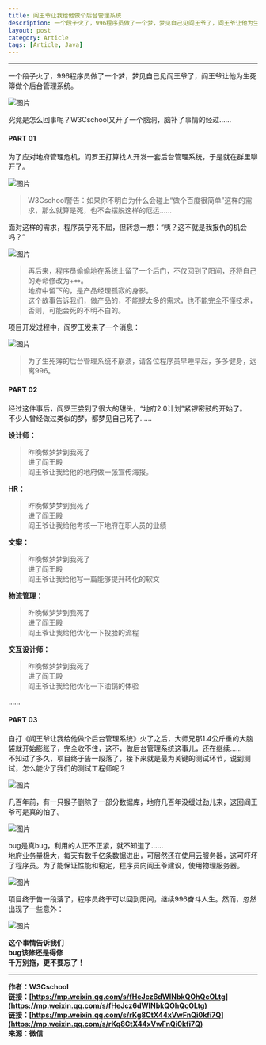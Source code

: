 ```yaml
---
title: 阎王爷让我给他做个后台管理系统
description: 一个段子火了，996程序员做了一个梦，梦见自己见阎王爷了，阎王爷让他为生死簿做个后台管理系统。究竟是怎么回事呢？W3Cschool又开了一个脑洞，脑补了事情的经过...
layout: post
category: Article
tags: [Article, Java]
---
```


-----

一个段子火了，996程序员做了一个梦，梦见自己见阎王爷了，阎王爷让他为生死簿做个后台管理系统。

![图片](https://dolyw.gitee.io/reader/Image/Docs/20190604/01.jpg)

究竟是怎么回事呢？W3Cschool又开了一个脑洞，脑补了事情的经过……

#### PART 01

为了应对地府管理危机，阎罗王打算找人开发一套后台管理系统，于是就在群里聊开了。

![图片](https://dolyw.gitee.io/reader/Image/Docs/20190604/02.jpg)

> W3Cschool警告：如果你不明白为什么会碰上“做个百度很简单”这样的需求，那么就算是死，也不会摆脱这样的厄运……

面对这样的需求，程序员宁死不屈，但转念一想：“咦？这不就是我报仇的机会吗？”

![图片](https://dolyw.gitee.io/reader/Image/Docs/20190604/03.jpg)

> 再后来，程序员偷偷地在系统上留了一个后门，不仅回到了阳间，还将自己的寿命修改为+∞。  
> 地府中留下的，是产品经理孤寂的身影。  
> 这个故事告诉我们，做产品的，不能提太多的需求，也不能完全不懂技术，否则，可能会死的不明不白的。

项目开发过程中，阎罗王发来了一个消息：

![图片](https://dolyw.gitee.io/reader/Image/Docs/20190604/04.jpg)

> 为了生死簿的后台管理系统不崩溃，请各位程序员早睡早起，多多健身，远离996。  

#### PART 02

经过这件事后，阎罗王尝到了很大的甜头，“地府2.0计划”紧锣密鼓的开始了。  
不少人曾经做过类似的梦，都梦见自己死了……

**设计师：**

> 昨晚做梦梦到我死了  
> 进了阎王殿  
> 阎王爷让我给他的地府做一张宣传海报。  

**HR：**

> 昨晚做梦梦到我死了  
> 进了阎王殿  
> 阎王爷让我给他考核一下地府在职人员的业绩  

**文案：**

> 昨晚做梦梦到我死了  
> 进了阎王殿  
> 阎王爷让我给他写一篇能够提升转化的软文  

**物流管理：**

> 昨晚做梦梦到我死了  
> 进了阎王殿  
> 阎王爷让我给他优化一下投胎的流程  

**交互设计师：**

> 昨晚做梦梦到我死了  
> 进了阎王殿  
> 阎王爷让我给他优化一下油锅的体验  

……

#### PART 03

自打《阎王爷让我给他做个后台管理系统》火了之后，大师兄那1.4公斤重的大脑袋就开始膨胀了，完全收不住，这不，做后台管理系统这事儿，还在继续……  
不知过了多久，项目终于告一段落了，接下来就是最为关键的测试环节，说到测试，怎么能少了我们的测试工程师呢？

![图片](https://dolyw.gitee.io/reader/Image/Docs/20190604/05.jpg)

几百年前，有一只猴子删除了一部分数据库，地府几百年没缓过劲儿来，这回阎王爷可是真的怕了。

![图片](https://dolyw.gitee.io/reader/Image/Docs/20190604/06.jpg)

bug是真bug，利用的人正不正紧，就不知道了……  
地府业务量极大，每天有数千亿条数据进出，可居然还在使用云服务器，这可吓坏了程序员。为了能保证性能和稳定，程序员向阎王爷建议，使用物理服务器。

![图片](https://dolyw.gitee.io/reader/Image/Docs/20190604/07.jpg)

项目终于告一段落了，程序员终于可以回到阳间，继续996奋斗人生。然而，忽然出现了一些意外：

![图片](https://dolyw.gitee.io/reader/Image/Docs/20190604/08.jpg)

**这个事情告诉我们**  
**bug该修还是得修**  
**千万别拖，更不要忘了！**  

-----

**作者：W3Cschool**  
**链接：[https://mp.weixin.qq.com/s/fHeJcz6dWINbkQOhQcOLtg](https://mp.weixin.qq.com/s/fHeJcz6dWINbkQOhQcOLtg)**  
**链接：[https://mp.weixin.qq.com/s/rKg8CtX44xVwFnQi0kfi7Q](https://mp.weixin.qq.com/s/rKg8CtX44xVwFnQi0kfi7Q)**  
**来源：微信**  